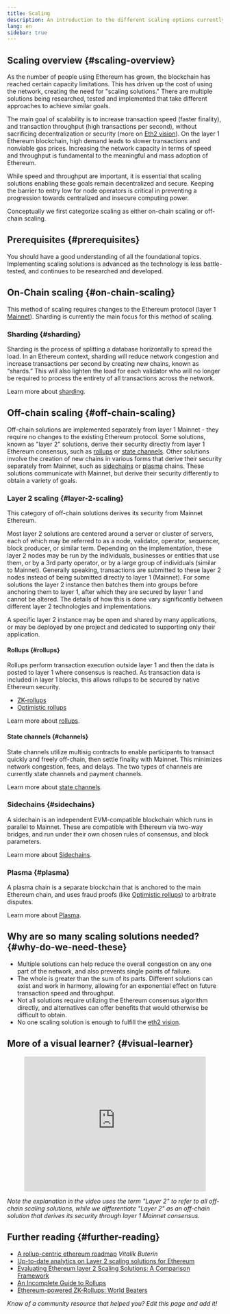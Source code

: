 ```yaml
---
title: Scaling
description: An introduction to the different scaling options currently being developed by the Ethereum community.
lang: en
sidebar: true
---
```


## Scaling overview {#scaling-overview}

As the number of people using Ethereum has grown, the blockchain has reached certain capacity limitations. This has driven up the cost of using the network, creating the need for "scaling solutions." There are multiple solutions being researched, tested and implemented that take different approaches to achieve similar goals.

The main goal of scalability is to increase transaction speed (faster finality), and transaction throughput (high transactions per second), without sacrificing decentralization or security (more on [Eth2 vision](/upgrades/vision/)). On the layer 1 Ethereum blockchain, high demand leads to slower transactions and nonviable gas prices. Increasing the network capacity in terms of speed and throughput is fundamental to the meaningful and mass adoption of Ethereum.

While speed and throughput are important, it is essential that scaling solutions enabling these goals remain decentralized and secure. Keeping the barrier to entry low for node operators is critical in preventing a progression towards centralized and insecure computing power.

Conceptually we first categorize scaling as either on-chain scaling or off-chain scaling.

## Prerequisites {#prerequisites}

You should have a good understanding of all the foundational topics. Implementing scaling solutions is advanced as the technology is less battle-tested, and continues to be researched and developed.

## On-Chain scaling {#on-chain-scaling}

This method of scaling requires changes to the Ethereum protocol (layer 1 [Mainnet](/glossary/#mainnet)). Sharding is currently the main focus for this method of scaling.

### Sharding {#sharding}

Sharding is the process of splitting a database horizontally to spread the load. In an Ethereum context, sharding will reduce network congestion and increase transactions per second by creating new chains, known as “shards.” This will also lighten the load for each validator who will no longer be required to process the entirety of all transactions across the network.

Learn more about [sharding](/upgrades/shard-chains/).

## Off-chain scaling {#off-chain-scaling}

Off-chain solutions are implemented separately from layer 1 Mainnet - they require no changes to the existing Ethereum protocol. Some solutions, known as "layer 2" solutions, derive their security directly from layer 1 Ethereum consensus, such as [rollups](/developers/docs/scaling/layer-2-rollups/) or [state channels](/developers/docs/scaling/state-channels/). Other solutions involve the creation of new chains in various forms that derive their security separately from Mainnet, such as [sidechains](#sidechains) or [plasma](#plasma) chains. These solutions communicate with Mainnet, but derive their security differently to obtain a variety of goals.

### Layer 2 scaling {#layer-2-scaling}

This category of off-chain solutions derives its security from Mainnet Ethereum.

Most layer 2 solutions are centered around a server or cluster of servers, each of which may be referred to as a node, validator, operator, sequencer, block producer, or similar term. Depending on the implementation, these layer 2 nodes may be run by the individuals, businesses or entities that use them, or by a 3rd party operator, or by a large group of individuals (similar to Mainnet). Generally speaking, transactions are submitted to these layer 2 nodes instead of being submitted directly to layer 1 (Mainnet). For some solutions the layer 2 instance then batches them into groups before anchoring them to layer 1, after which they are secured by layer 1 and cannot be altered. The details of how this is done vary significantly between different layer 2 technologies and implementations.

A specific layer 2 instance may be open and shared by many applications, or may be deployed by one project and dedicated to supporting only their application.

#### Rollups {#rollups}

Rollups perform transaction execution outside layer 1 and then the data is posted to layer 1 where consensus is reached. As transaction data is included in layer 1 blocks, this allows rollups to be secured by native Ethereum security.

- [ZK-rollups](/developers/docs/scaling/layer-2-rollups/#zk-rollups)
- [Optimistic rollups](/developers/docs/scaling/layer-2-rollups/#optimistic-rollups)

Learn more about [rollups](/developers/docs/scaling/layer-2-rollups/).

#### State channels {#channels}

State channels utilize multisig contracts to enable participants to transact quickly and freely off-chain, then settle finality with Mainnet. This minimizes network congestion, fees, and delays. The two types of channels are currently state channels and payment channels.

Learn more about [state channels](/developers/docs/scaling/state-channels/).

### Sidechains {#sidechains}

A sidechain is an independent EVM-compatible blockchain which runs in parallel to Mainnet. These are compatible with Ethereum via two-way bridges, and run under their own chosen rules of consensus, and block parameters.

Learn more about [Sidechains](/developers/docs/scaling/sidechains/).

### Plasma {#plasma}

A plasma chain is a separate blockchain that is anchored to the main Ethereum chain, and uses fraud proofs (like [Optimistic rollups](/developers/docs/scaling/layer-2-rollups/#optimistic-rollups)) to arbitrate disputes.

Learn more about [Plasma](/developers/docs/scaling/plasma/).

## Why are so many scaling solutions needed? {#why-do-we-need-these}

- Multiple solutions can help reduce the overall congestion on any one part of the network, and also prevents single points of failure.
- The whole is greater than the sum of its parts. Different solutions can exist and work in harmony, allowing for an exponential effect on future transaction speed and throughput.
- Not all solutions require utilizing the Ethereum consensus algorithm directly, and alternatives can offer benefits that would otherwise be difficult to obtain.
- No one scaling solution is enough to fulfill the [eth2 vision](/upgrades/vision/).

## More of a visual learner? {#visual-learner}

<figure>
  <iframe width="100%" height="315" src="https://www.youtube.com/embed/BgCgauWVTs0" frameborder="0" allow="accelerometer; autoplay; clipboard-write; encrypted-media; gyroscope; picture-in-picture" allowfullscreen></iframe>
</figure>

_Note the explanation in the video uses the term "Layer 2" to refer to all off-chain scaling solutions, while we differentiate "Layer 2" as an off-chain solution that derives its security through layer 1 Mainnet consensus._

## Further reading {#further-reading}

- [A rollup-centric ethereum roadmap](https://ethereum-magicians.org/t/a-rollup-centric-ethereum-roadmap/4698) _Vitalik Buterin_
- [Up-to-date analytics on Layer 2 scaling solutions for Ethereum](https://www.l2beat.com/)
- [Evaluating Ethereum layer 2 Scaling Solutions: A Comparison Framework](https://medium.com/matter-labs/evaluating-ethereum-l2-scaling-solutions-a-comparison-framework-b6b2f410f955)
- [An Incomplete Guide to Rollups](https://vitalik.ca/general/2021/01/05/rollup.html)
- [Ethereum-powered ZK-Rollups: World Beaters](https://hackmd.io/@canti/rkUT0BD8K)

_Know of a community resource that helped you? Edit this page and add it!_
